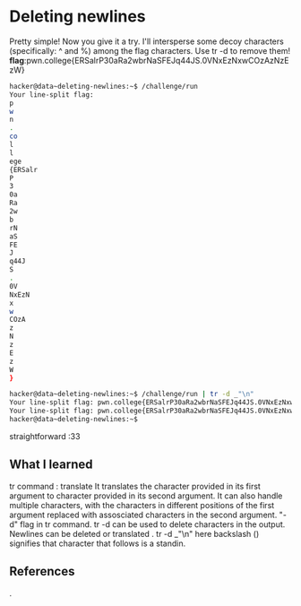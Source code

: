 # Deleting newlines
Pretty simple! Now you give it a try. I'll intersperse some decoy characters (specifically: ^ and %) among the flag characters. Use tr -d to remove them!
**flag**:pwn.college{ERSalrP30aRa2wbrNaSFEJq44JS.0VNxEzNxwCOzAzNzEzW}



```bash
hacker@data~deleting-newlines:~$ /challenge/run
Your line-split flag: 
p
w
n
.
co
l
l
ege
{ERSalr
P
3
0a
Ra
2w
b
rN
aS
FE
J
q44J
S
.
0V
NxEzN
x
w
COzA
z
N
z
E
z
W
}

hacker@data~deleting-newlines:~$ /challenge/run | tr -d _"\n" 
Your line-split flag: pwn.college{ERSalrP30aRa2wbrNaSFEJq44JS.0VNxEzNxwCOzAzNzEzW}hacker@data~deleting-newlines:~$ /challenge/run | tr -d  "\n" 
Your line-split flag: pwn.college{ERSalrP30aRa2wbrNaSFEJq44JS.0VNxEzNxwCOzAzNzEzW}hacker@data~deleting-newlines:~$ ^C
hacker@data~deleting-newlines:~$ 
```
straightforward :33
## What I learned
tr command : translate
It translates the character provided in its first argument to character provided in its second argument. It can also handle multiple characters, with the characters in different positions of the first argument replaced with assosciated characters in the second argument.
"-d" flag in tr command.
tr -d can be used to delete characters in the output.
Newlines can be deleted or translated .
tr -d _"\n"
here backslash (\) signifies that character that follows is a standin.
## References 
.